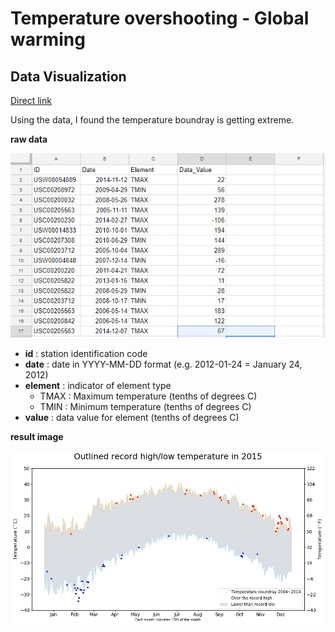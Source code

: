 # Temperature overshooting - Global warming
## Data Visualization
[Direct link](Dataviz-GlobalWarming.ipynb)

Using the data, I found the temperature boundray is getting extreme.


 
**raw data**

![raw_data](raw_data.PNG)


 * **id** : station identification code
 * **date** : date in YYYY-MM-DD format (e.g. 2012-01-24 = January 24, 2012)
 * **element** : indicator of element type
     * TMAX : Maximum temperature (tenths of degrees C)
     * TMIN : Minimum temperature (tenths of degrees C)
 * **value** : data value for element (tenths of degrees C)
 
 



**result image**

![result graph](Week2Last.png)
